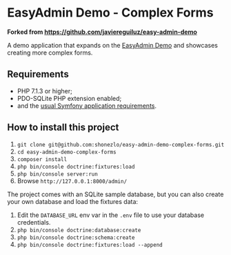 EasyAdmin Demo - Complex Forms
==============================

__Forked from https://github.com/javiereguiluz/easy-admin-demo__

A demo application that expands on the [EasyAdmin Demo][1] and showcases
creating more complex forms.

Requirements
------------

  * PHP 7.1.3 or higher;
  * PDO-SQLite PHP extension enabled;
  * and the [usual Symfony application requirements][2].

How to install this project
---------------------------

  1. `git clone git@github.com:shonezlo/easy-admin-demo-complex-forms.git`
  2. `cd easy-admin-demo-complex-forms`
  3. `composer install`
  4. `php bin/console doctrine:fixtures:load`
  5. `php bin/console server:run`
  6. Browse `http://127.0.0.1:8000/admin/`

The project comes with an SQLite sample database, but you can also create your
own database and load the fixtures data:

  1. Edit the `DATABASE_URL` env var in the `.env` file to use your database credentials.
  1. `php bin/console doctrine:database:create`
  1. `php bin/console doctrine:schema:create`
  1. `php bin/console doctrine:fixtures:load --append`

[1]: https://github.com/javiereguiluz/easy-admin-demo
[2]: https://symfony.com/doc/current/reference/requirements.html

